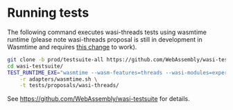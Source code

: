 # Running tests
The following command executes wasi-threads tests using wasmtime runtime (please note wasi-threads proposal is still in development in Wasmtime and requires [this change](https://github.com/bytecodealliance/wasmtime/pull/5484) to work).

```bash
git clone -b prod/testsuite-all https://github.com/WebAssembly/wasi-testsuite
cd wasi-testsuite/
TEST_RUNTIME_EXE="wasmtime --wasm-features=threads --wasi-modules=experimental-wasi-threads" python3 test-runner/wasi_test_runner.py \
    -r adapters/wasmtime.sh \
    -t tests/proposals/wasi-threads/
```

See https://github.com/WebAssembly/wasi-testsuite for details.
